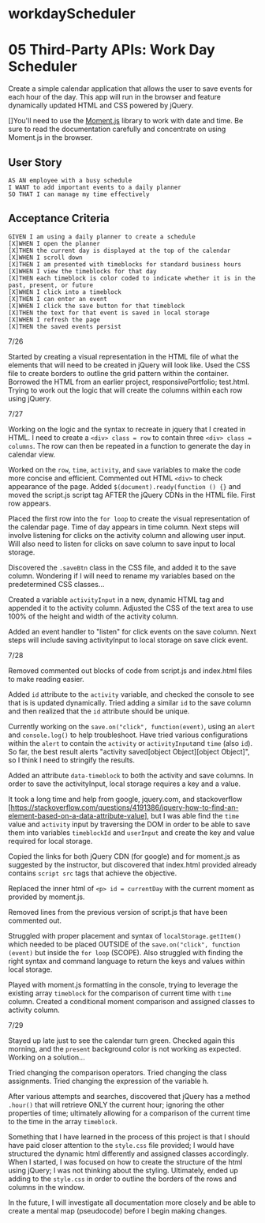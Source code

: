# workdayScheduler
# 05 Third-Party APIs: Work Day Scheduler

Create a simple calendar application that allows the user to save events for each hour of the day. This app will run in the browser and feature dynamically updated HTML and CSS powered by jQuery.

[]You'll need to use the [Moment.js](https://momentjs.com/) library to work with date and time. Be sure to read the documentation carefully and concentrate on using Moment.js in the browser.

## User Story

```
AS AN employee with a busy schedule
I WANT to add important events to a daily planner
SO THAT I can manage my time effectively
```

## Acceptance Criteria

```
GIVEN I am using a daily planner to create a schedule
[X]WHEN I open the planner
[X]THEN the current day is displayed at the top of the calendar
[X]WHEN I scroll down
[X]THEN I am presented with timeblocks for standard business hours
[X]WHEN I view the timeblocks for that day
[X]THEN each timeblock is color coded to indicate whether it is in the past, present, or future
[X]WHEN I click into a timeblock
[X]THEN I can enter an event
[X]WHEN I click the save button for that timeblock
[X]THEN the text for that event is saved in local storage
[X]WHEN I refresh the page
[X]THEN the saved events persist
```

7/26

Started by creating a visual representation in the HTML file of what the elements that will need to be created in jQuery will look like.  Used the CSS file to create borders to outline the grid pattern within the container.  Borrowed the HTML from an earlier project, responsivePortfolio; test.html.
Trying to work out the logic that will create the columns within each row using jQuery.

7/27

Working on the logic and the syntax to recreate in jquery that I created in HTML. I need to create a `<div> class = row` to contain three `<div> class = columns`.  The row can then be repeated in a function to generate the day in calendar view.

Worked on the `row`, `time`, `activity`, and `save` variables to make the code more concise and efficient.  Commented out HTML `<div>` to check appearance of the page.  Added `$(document).ready(function () {}` and moved the script.js script tag AFTER the jQuery CDNs in the HTML file.  First row appears.

Placed the first row into the `for loop` to create the visual representation of the calendar page.  Time of day appears in time column.  Next steps will involve listening for clicks on the activity column and allowing user input.  Will also need to listen for clicks on save column to save input to local storage.

Discovered the `.saveBtn` class in the CSS file, and added it to the save column.  Wondering if I will need to rename my variables based on the predetermined CSS classes...

Created a variable `activityInput` in a new, dynamic HTML tag and appended it to the activity column.  Adjusted the CSS of the text area to use 100% of the height and width of the activity column.

Added an event handler to "listen" for click events on the save column.  Next steps will include saving activityInput to local storage on save click event.

7/28

Removed commented out blocks of code from script.js and index.html files to make reading easier.

Added `id` attribute to the `activity` variable, and checked the console to see that is is updated dynamically.
Tried adding a similar `id` to the save column and then realized that the `id` attribute should be unique.

Currently working on the `save.on("click", function(event)`, using an `alert` and `console.log()` to help troubleshoot.  Have tried various configurations within the `alert` to contain the `activity` or `activityInput`and `time` (also `id`).  So far, the best result alerts "activity saved[object Object][object Object]", so I think I need to stringify the results. 

Added an attribute `data-timeblock` to both the activity and save columns.  In order to save the activityInput, local storage requires a key and a value.

It took a long time and help from google, jquery.com, and stackoverflow [https://stackoverflow.com/questions/4191386/jquery-how-to-find-an-element-based-on-a-data-attribute-value], but I was able find the `time` value and `activity` input by traversing the DOM in order to be able to save them into variables `timeblockId` and `userInput` and create the key and value required for local storage.

Copied the links for both jQuery CDN (for google) and for moment.js as suggested by the instructor, but discovered that index.html provided already contains `script src` tags that achieve the objective.

Replaced the inner html of `<p> id = currentDay` with the current moment as provided by moment.js.

Removed lines from the previous version of script.js that have been commented out.

Struggled with proper placement and syntax of `localStorage.getItem()` which needed to be placed OUTSIDE of the `save.on("click", function (event)` but inside the `for loop` (SCOPE).
Also struggled with finding the right syntax and command language to return the keys and values within local storage.

Played with moment.js formatting in the console, trying to leverage the existing array `timeblock` for the comparison of current time with `time` column.  Created a conditional moment comparison and assigned classes to activity column.

7/29

Stayed up late just to see the calendar turn green.  Checked again this morning, and the `present` background color is not working as expected.  Working on a solution...

Tried changing the comparison operators.  Tried changing the class assignments.  Tried changing the expression of the variable h.

After various attempts and searches, discovered that jQuery has a method `.hour()` that will retrieve ONLY the current hour; ignoring the other properties of time; ultimately allowing for a comparison of the current time to the time in the array `timeblock`.  

Something that I have learned in the process of this project is that I should have paid closer attention to the `style.css` file provided; I would have structured the dynamic html differently and assigned classes accordingly.  When I started, I was focused on how to create the structure of the html using jQuery; I was not thinking about the styling.  Ultimately, ended up adding to the `style.css` in order to outline the borders of the rows and columns in the window.

In the future, I will investigate all documentation more closely and be able to create a mental map (pseudocode) before I begin making changes.


